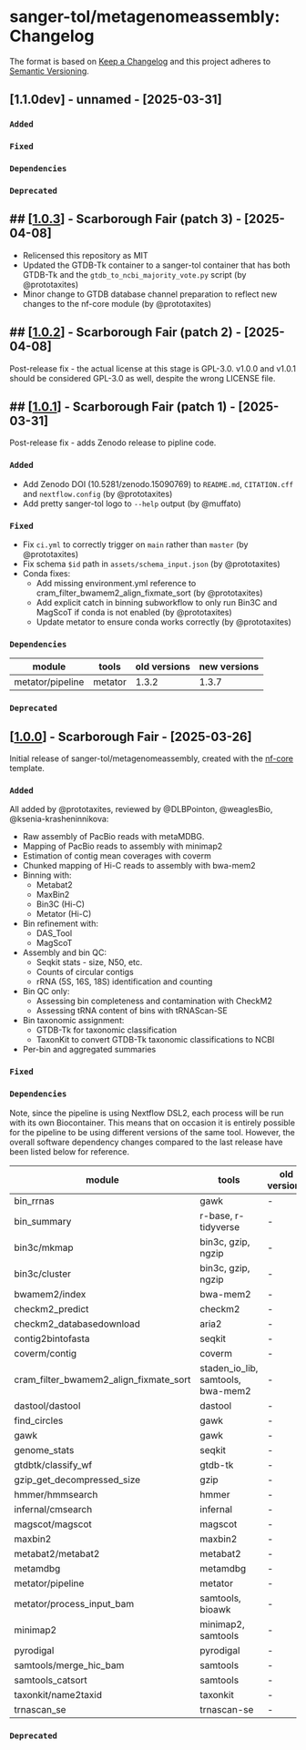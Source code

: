 # sanger-tol/metagenomeassembly: Changelog

The format is based on [Keep a Changelog](https://keepachangelog.com/en/1.0.0/)
and this project adheres to [Semantic Versioning](https://semver.org/spec/v2.0.0.html).

## [1.1.0dev] - unnamed - [2025-03-31]

### `Added`

### `Fixed`

### `Dependencies`

### `Deprecated`

## ## [[1.0.3](https://github.com/sanger-tol/metagenomeassembly/releases/tag/1.0.3)] - Scarborough Fair (patch 3) - [2025-04-08]

- Relicensed this repository as MIT
- Updated the GTDB-Tk container to a sanger-tol container that has both GTDB-Tk and the `gtdb_to_ncbi_majority_vote.py` script (by @prototaxites)
- Minor change to GTDB database channel preparation to reflect new changes to the nf-core module (by @prototaxites)

## ## [[1.0.2](https://github.com/sanger-tol/metagenomeassembly/releases/tag/1.0.2)] - Scarborough Fair (patch 2) - [2025-04-08]

Post-release fix - the actual license at this stage is GPL-3.0.
v1.0.0 and v1.0.1 should be considered GPL-3.0 as well, despite the wrong LICENSE file.

## ## [[1.0.1](https://github.com/sanger-tol/metagenomeassembly/releases/tag/1.0.1)] - Scarborough Fair (patch 1) - [2025-03-31]

Post-release fix - adds Zenodo release to pipline code.

### `Added`

- Add Zenodo DOI (10.5281/zenodo.15090769) to `README.md`, `CITATION.cff` and `nextflow.config` (by @prototaxites)
- Add pretty sanger-tol logo to `--help` output (by @muffato)

### `Fixed`

- Fix `ci.yml` to correctly trigger on `main` rather than `master` (by @prototaxites)
- Fix schema `$id` path in `assets/schema_input.json` (by @prototaxites)
- Conda fixes:
  - Add missing environment.yml reference to cram_filter_bwamem2_align_fixmate_sort (by @prototaxites)
  - Add explicit catch in binning subworkflow to only run Bin3C and MagScoT if conda is not enabled (by @prototaxites)
  - Update metator to ensure conda works correctly (by @prototaxites)

### `Dependencies`

| module           | tools   | old versions | new versions |
| ---------------- | ------- | ------------ | ------------ |
| metator/pipeline | metator | 1.3.2        | 1.3.7        |

### `Deprecated`

## [[1.0.0](https://github.com/sanger-tol/metagenomeassembly/releases/tag/1.0.0)] - Scarborough Fair - [2025-03-26]

Initial release of sanger-tol/metagenomeassembly, created with the [nf-core](https://nf-co.re/) template.

### `Added`

All added by @prototaxites, reviewed by @DLBPointon, @weaglesBio, @ksenia-krasheninnikova:

- Raw assembly of PacBio reads with metaMDBG.
- Mapping of PacBio reads to assembly with minimap2
- Estimation of contig mean coverages with coverm
- Chunked mapping of Hi-C reads to assembly with bwa-mem2
- Binning with:
  - Metabat2
  - MaxBin2
  - Bin3C (Hi-C)
  - Metator (Hi-C)
- Bin refinement with:
  - DAS_Tool
  - MagScoT
- Assembly and bin QC:
  - Seqkit stats - size, N50, etc.
  - Counts of circular contigs
  - rRNA (5S, 16S, 18S) identification and counting
- Bin QC only:
  - Assessing bin completeness and contamination with CheckM2
  - Assessing tRNA content of bins with tRNAScan-SE
- Bin taxonomic assignment:
  - GTDB-Tk for taxonomic classification
  - TaxonKit to convert GTDB-Tk taxonomic classifications to NCBI
- Per-bin and aggregated summaries

### `Fixed`

### `Dependencies`

Note, since the pipeline is using Nextflow DSL2, each process will be run with its own Biocontainer. This means that on occasion it is entirely possible for the pipeline to be using different versions of the same tool. However, the overall software dependency changes compared to the last release have been listed below for reference.

| module                                 | tools                             | old versions | new versions        |
| -------------------------------------- | --------------------------------- | ------------ | ------------------- |
| bin_rrnas                              | gawk                              | -            | 5.3.0               |
| bin_summary                            | r-base, r-tidyverse               | -            | 4.4.2, 2.0          |
| bin3c/mkmap                            | bin3c, gzip, ngzip                | -            | 0.3.3               |
| bin3c/cluster                          | bin3c, gzip, ngzip                | -            | 0.3.3, 1.9. 1.9     |
| bwamem2/index                          | bwa-mem2                          | -            | 2.2.1               |
| checkm2_predict                        | checkm2                           | -            | 1.0.2               |
| checkm2_databasedownload               | aria2                             | -            | 1.36.0              |
| contig2bintofasta                      | seqkit                            | -            | 2.9.0               |
| coverm/contig                          | coverm                            | -            | 0.7                 |
| cram_filter_bwamem2_align_fixmate_sort | staden_io_lib, samtools, bwa-mem2 | -            | 1.15.0, 1.21, 2.2.1 |
| dastool/dastool                        | dastool                           | -            | 1.1.7               |
| find_circles                           | gawk                              | -            | 5.3.0               |
| gawk                                   | gawk                              | -            | 5.3.0               |
| genome_stats                           | seqkit                            | -            | 2.9.0               |
| gtdbtk/classify_wf                     | gtdb-tk                           | -            | 2.4.0               |
| gzip_get_decompressed_size             | gzip                              | -            | 1.13                |
| hmmer/hmmsearch                        | hmmer                             | -            | 3.4                 |
| infernal/cmsearch                      | infernal                          | -            | 1.1.5               |
| magscot/magscot                        | magscot                           | -            | 1.1.0               |
| maxbin2                                | maxbin2                           | -            | 2.2.7               |
| metabat2/metabat2                      | metabat2                          | -            | 2.17                |
| metamdbg                               | metamdbg                          | -            | 1.1                 |
| metator/pipeline                       | metator                           | -            | 1.3.2               |
| metator/process_input_bam              | samtools, bioawk                  | -            | 1.21, 1.0           |
| minimap2                               | minimap2, samtools                | -            | 2.28, 1.21          |
| pyrodigal                              | pyrodigal                         | -            | 3.6.3               |
| samtools/merge_hic_bam                 | samtools                          | -            | 1.21                |
| samtools_catsort                       | samtools                          | -            | 1.21                |
| taxonkit/name2taxid                    | taxonkit                          | -            | 0.15.1              |
| trnascan_se                            | trnascan-se                       | -            | 2.0.12              |

### `Deprecated`
